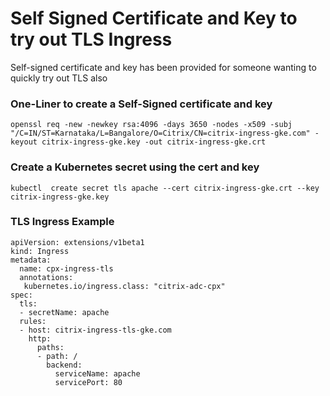 # Self Signed Certificate and Key to try out TLS Ingress

Self-signed certificate and key has been provided for someone wanting to quickly try out TLS also

### One-Liner to create a Self-Signed certificate and key
```
openssl req -new -newkey rsa:4096 -days 3650 -nodes -x509 -subj "/C=IN/ST=Karnataka/L=Bangalore/O=Citrix/CN=citrix-ingress-gke.com" -keyout citrix-ingress-gke.key -out citrix-ingress-gke.crt
```

### Create a Kubernetes secret using the cert and key
```
kubectl  create secret tls apache --cert citrix-ingress-gke.crt --key citrix-ingress-gke.key
```

### TLS Ingress Example

```
apiVersion: extensions/v1beta1
kind: Ingress
metadata:
  name: cpx-ingress-tls
  annotations:
   kubernetes.io/ingress.class: "citrix-adc-cpx"
spec:
  tls:
  - secretName: apache
  rules:
  - host: citrix-ingress-tls-gke.com
    http:
      paths:
      - path: /
        backend:
          serviceName: apache
          servicePort: 80
```
